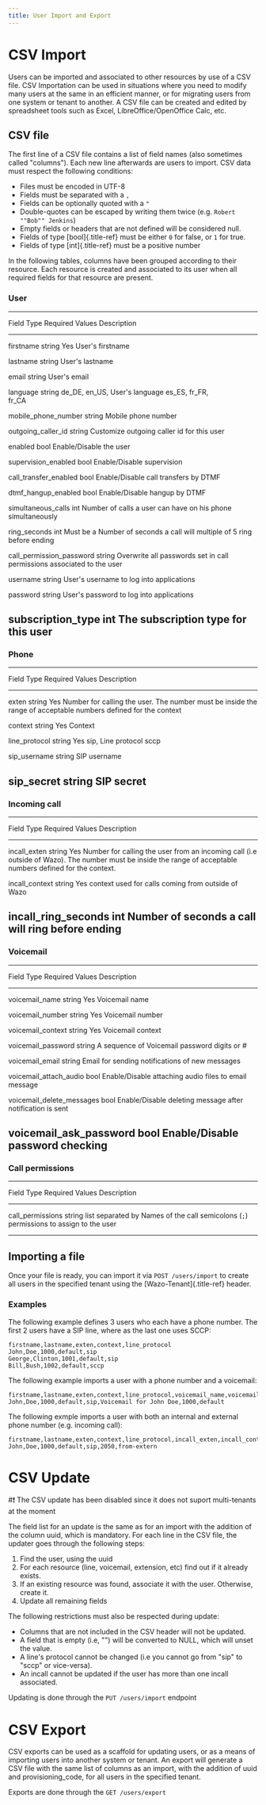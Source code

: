 ```yaml
---
title: User Import and Export
---
```


CSV Import
==========

Users can be imported and associated to other resources by use of a CSV
file. CSV Importation can be used in situations where you need to modify
many users at the same in an efficient manner, or for migrating users
from one system or tenant to another. A CSV file can be created and
edited by spreadsheet tools such as Excel, LibreOffice/OpenOffice Calc,
etc.

CSV file
--------

The first line of a CSV file contains a list of field names (also
sometimes called \"columns\"). Each new line afterwards are users to
import. CSV data must respect the following conditions:

-   Files must be encoded in UTF-8
-   Fields must be separated with a `,`
-   Fields can be optionally quoted with a `"`
-   Double-quotes can be escaped by writing them twice (e.g.
    `Robert ""Bob"" Jenkins`)
-   Empty fields or headers that are not defined will be considered
    null.
-   Fields of type [bool]{.title-ref} must be either `0` for false, or
    `1` for true.
-   Fields of type [int]{.title-ref} must be a positive number

In the following tables, columns have been grouped according to their
resource. Each resource is created and associated to its user when all
required fields for that resource are present.

### User

  ------------------------------------------------------------------------------------------------
  Field                        Type     Required   Values            Description
  ---------------------------- -------- ---------- ----------------- -----------------------------
  firstname                    string   Yes                          User\'s firstname

  lastname                     string                                User\'s lastname

  email                        string                                User\'s email

  language                     string              de\_DE, en\_US,   User\'s language
                                                   es\_ES, fr\_FR,   
                                                   fr\_CA            

  mobile\_phone\_number        string                                Mobile phone number

  outgoing\_caller\_id         string                                Customize outgoing caller id
                                                                     for this user

  enabled                      bool                                  Enable/Disable the user

  supervision\_enabled         bool                                  Enable/Disable supervision

  call\_transfer\_enabled      bool                                  Enable/Disable call transfers
                                                                     by DTMF

  dtmf\_hangup\_enabled        bool                                  Enable/Disable hangup by DTMF

  simultaneous\_calls          int                                   Number of calls a user can
                                                                     have on his phone
                                                                     simultaneously

  ring\_seconds                int                 Must be a         Number of seconds a call will
                                                   multiple of 5     ring before ending

  call\_permission\_password   string                                Overwrite all passwords set
                                                                     in call permissions
                                                                     associated to the user

  username                     string                                User\'s username to log into
                                                                     applications

  password                     string                                User\'s password to log into
                                                                     applications

  subscription\_type           int                                   The subscription type for
                                                                     this user
  ------------------------------------------------------------------------------------------------

### Phone

  --------------------------------------------------------------------------------------------
  Field            Type     Required   Values   Description
  ---------------- -------- ---------- -------- ----------------------------------------------
  exten            string   Yes                 Number for calling the user. The number must
                                                be inside the range of acceptable numbers
                                                defined for the context

  context          string   Yes                 Context

  line\_protocol   string   Yes        sip,     Line protocol
                                       sccp     

  sip\_username    string                       SIP username

  sip\_secret      string                       SIP secret
  --------------------------------------------------------------------------------------------

### Incoming call

  -------------------------------------------------------------------------------------------------
  Field                   Type     Required   Values   Description
  ----------------------- -------- ---------- -------- --------------------------------------------
  incall\_exten           string   Yes                 Number for calling the user from an incoming
                                                       call (i.e outside of Wazo). The number must
                                                       be inside the range of acceptable numbers
                                                       defined for the context.

  incall\_context         string   Yes                 context used for calls coming from outside
                                                       of Wazo

  incall\_ring\_seconds   int                          Number of seconds a call will ring before
                                                       ending
  -------------------------------------------------------------------------------------------------

### Voicemail

  ------------------------------------------------------------------------------------------------
  Field                         Type     Required   Values         Description
  ----------------------------- -------- ---------- -------------- -------------------------------
  voicemail\_name               string   Yes                       Voicemail name

  voicemail\_number             string   Yes                       Voicemail number

  voicemail\_context            string   Yes                       Voicemail context

  voicemail\_password           string              A sequence of  Voicemail password
                                                    digits or \#   

  voicemail\_email              string                             Email for sending notifications
                                                                   of new messages

  voicemail\_attach\_audio      bool                               Enable/Disable attaching audio
                                                                   files to email message

  voicemail\_delete\_messages   bool                               Enable/Disable deleting message
                                                                   after notification is sent

  voicemail\_ask\_password      bool                               Enable/Disable password
                                                                   checking
  ------------------------------------------------------------------------------------------------

### Call permissions

  ------------------------------------------------------------------------------------------
  Field               Type     Required   Values                 Description
  ------------------- -------- ---------- ---------------------- ---------------------------
  call\_permissions   string              list separated by      Names of the call
                                          semicolons (`;`)       permissions to assign to
                                                                 the user

  ------------------------------------------------------------------------------------------

Importing a file
----------------

Once your file is ready, you can import it via `POST /users/import` to
create all users in the specified tenant using the
[Wazo-Tenant]{.title-ref} header.

### Examples

The following example defines 3 users who each have a phone number. The
first 2 users have a SIP line, where as the last one uses SCCP:

    firstname,lastname,exten,context,line_protocol
    John,Doe,1000,default,sip
    George,Clinton,1001,default,sip
    Bill,Bush,1002,default,sccp

The following example imports a user with a phone number and a
voicemail:

    firstname,lastname,exten,context,line_protocol,voicemail_name,voicemail_number,voicemail_context
    John,Doe,1000,default,sip,Voicemail for John Doe,1000,default

The following exmple imports a user with both an internal and external
phone number (e.g. incoming call):

    firstname,lastname,exten,context,line_protocol,incall_exten,incall_context
    John,Doe,1000,default,sip,2050,from-extern

CSV Update
==========

#:exclamation: The CSV update has been disabled since it does not suport multi-tenants
at the moment

The field list for an update is the same as for an import with the
addition of the column uuid, which is mandatory. For each line in the
CSV file, the updater goes through the following steps:

1.  Find the user, using the uuid
2.  For each resource (line, voicemail, extension, etc) find out if it
    already exists.
3.  If an existing resource was found, associate it with the user.
    Otherwise, create it.
4.  Update all remaining fields

The following restrictions must also be respected during update:

-   Columns that are not included in the CSV header will not be updated.
-   A field that is empty (i.e, "") will be converted to NULL, which
    will unset the value.
-   A line's protocol cannot be changed (i.e you cannot go from "sip" to
    "sccp" or vice-versa).
-   An incall cannot be updated if the user has more than one incall
    associated.

Updating is done through the `PUT /users/import` endpoint

CSV Export
==========

CSV exports can be used as a scaffold for updating users, or as a means
of importing users into another system or tenant. An export will
generate a CSV file with the same list of columns as an import, with the
addition of uuid and provisioning\_code, for all users in the specified
tenant.

Exports are done through the `GET /users/export`
